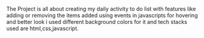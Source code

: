 The Project is all about creating my daily activity to do list with features like adding or removing the items added using events in javascripts for hovering and better look i used different background colors for it 
and tech stacks used are html,css,javascript.
